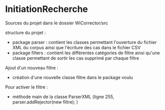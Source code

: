 # InitiationRecherche

Sources du projet dans le dossier WiCorrector/src

structure du projet : 
  - package parser : contient les classes permettant l'ouverture du fichier XML du corpus ainsi que l'écriture des cas dans le fichier CSV
  - package filters : contient les différentes catégories de filtre ainsi qu'une classe permettant de sortir les cas supprimé par chaque filtre
  
  
Ajout d'un nouveau filtre :
  - création d'une nouvelle classe filtre dans le package voulu
  
Pour activer le filtre :
  - méthode main de la classe ParserXML (ligne 255, parser.addRejector(new filtre); )
